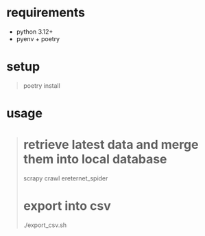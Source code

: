 
# requirements 

- python 3.12+
- pyenv + poetry

# setup

> poetry install

# usage

> # retrieve latest data and merge them into local database
> scrapy crawl ereternet_spider
> 
> # export into csv
> ./export_csv.sh